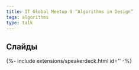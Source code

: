 ```yaml
---
title: IT Global Meetup 9 “Algorithms in Design”
tags: algorithms
type: talk
---
```


## Слайды
<div>{%- include extensions/speakerdeck.html id='' -%}</div>
<!--more-->
